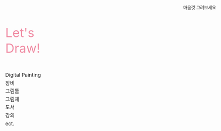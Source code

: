 <html lang="ko">
<head>
  <meta charset="UTF-8">
  <title>Let's Draw!</title>
  <style>
    @font-face {
      font-family: 'KCCImkwontaek';
      src: url('https://fastly.jsdelivr.net/gh/projectnoonnu/noonfonts_2202@1.0/KCCImkwontaek.woff') format('woff');
      font-weight: normal;
      font-style: normal;
    }

    body {
      margin: 0;
      padding: 0;
      background-color: #FFFAE6; /* 단색 배경 */
      font-family: 'KCCImkwontaek', sans-serif;
      color: #000;
    }

    .container {
      display: flex;
      justify-content: space-between;
      align-items: flex-start;
      height: 100vh;
      padding: 2rem;
    }

    .left {
      display: flex;
      flex-direction: column;
      gap: 1rem;
    }

    .title {
      font-size: 2.5rem;
      color: #f08ca3; /* 핑크색 텍스트 */
      white-space: pre-line;
      margin-bottom: 2rem;
      font-family: 'KCCImkwontaek', sans-serif;
    }

    .menu {
      font-size: 1rem;
      line-height: 1.6;
    }

    .top-right {
      position: absolute;
      top: 1rem;
      right: 2rem;
      font-size: 0.85rem;
    }
  </style>
</head>
<body>
  <div class="top-right">마음껏 그려보세요</div>

  <div class="container">
    <div class="left">
      <div class="title">Let's<br>Draw!</div>
      <div class="menu">
        Digital Painting<br>
        장비<br>
        그림툴<br>
        그림체<br>
        도서<br>
        강의<br>
        ect.
      </div>
    </div>
  </div>
</body>
</html>
